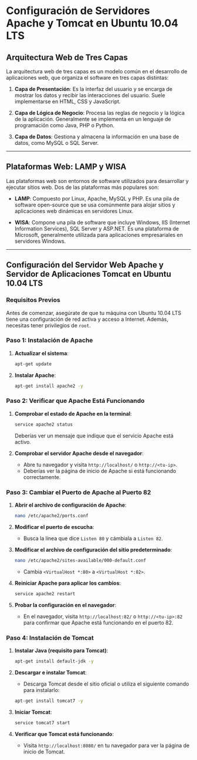 # Configuración de Servidores Apache y Tomcat en Ubuntu 10.04 LTS

## Arquitectura Web de Tres Capas

La arquitectura web de tres capas es un modelo común en el desarrollo de aplicaciones web, que organiza el software en tres capas distintas:

1. **Capa de Presentación**: Es la interfaz del usuario y se encarga de mostrar los datos y recibir las interacciones del usuario. Suele implementarse en HTML, CSS y JavaScript.

2. **Capa de Lógica de Negocio**: Procesa las reglas de negocio y la lógica de la aplicación. Generalmente se implementa en un lenguaje de programación como Java, PHP o Python.

3. **Capa de Datos**: Gestiona y almacena la información en una base de datos, como MySQL o SQL Server.

---

## Plataformas Web: LAMP y WISA

Las plataformas web son entornos de software utilizados para desarrollar y ejecutar sitios web. Dos de las plataformas más populares son:

- **LAMP**: Compuesto por Linux, Apache, MySQL y PHP. Es una pila de software open-source que se usa comúnmente para alojar sitios y aplicaciones web dinámicas en servidores Linux.

- **WISA**: Compone una pila de software que incluye Windows, IIS (Internet Information Services), SQL Server y ASP.NET. Es una plataforma de Microsoft, generalmente utilizada para aplicaciones empresariales en servidores Windows.

---

## Configuración del Servidor Web Apache y Servidor de Aplicaciones Tomcat en Ubuntu 10.04 LTS

### Requisitos Previos
Antes de comenzar, asegúrate de que tu máquina con Ubuntu 10.04 LTS tiene una configuración de red activa y acceso a Internet. Además, necesitas tener privilegios de `root`.

### Paso 1: Instalación de Apache

1. **Actualizar el sistema**:
    ```bash
    apt-get update
    ```

2. **Instalar Apache**:
    ```bash
    apt-get install apache2 -y
    ```

### Paso 2: Verificar que Apache Está Funcionando

1. **Comprobar el estado de Apache en la terminal**:
    ```bash
    service apache2 status
    ```
    Deberías ver un mensaje que indique que el servicio Apache está activo.

2. **Comprobar el servidor Apache desde el navegador**:
    - Abre tu navegador y visita `http://localhost/` o `http://<tu-ip>`.
    - Deberías ver la página de inicio de Apache si está funcionando correctamente.

### Paso 3: Cambiar el Puerto de Apache al Puerto 82

1. **Abrir el archivo de configuración de Apache**:
    ```bash
    nano /etc/apache2/ports.conf
    ```

2. **Modificar el puerto de escucha**:
    - Busca la línea que dice `Listen 80` y cámbiala a `Listen 82`.

3. **Modificar el archivo de configuración del sitio predeterminado**:
    ```bash
    nano /etc/apache2/sites-available/000-default.conf
    ```
    - Cambia `<VirtualHost *:80>` a `<VirtualHost *:82>`.

4. **Reiniciar Apache para aplicar los cambios**:
    ```bash
    service apache2 restart
    ```

5. **Probar la configuración en el navegador**:
    - En el navegador, visita `http://localhost:82/` o `http://<tu-ip>:82` para confirmar que Apache está funcionando en el puerto 82.

### Paso 4: Instalación de Tomcat

1. **Instalar Java (requisito para Tomcat)**:
    ```bash
    apt-get install default-jdk -y
    ```

2. **Descargar e instalar Tomcat**:
    - Descarga Tomcat desde el sitio oficial o utiliza el siguiente comando para instalarlo:
    ```bash
    apt-get install tomcat7 -y
    ```

3. **Iniciar Tomcat**:
    ```bash
    service tomcat7 start
    ```

4. **Verificar que Tomcat está funcionando**:
    - Visita `http://localhost:8080/` en tu navegador para ver la página de inicio de Tomcat.
